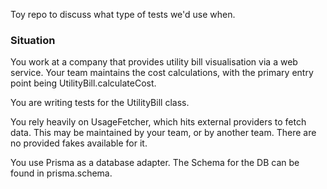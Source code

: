 Toy repo to discuss what type of tests we'd use when.

### Situation
You work at a company that provides utility bill visualisation via a web
service. Your team maintains the cost calculations, with the primary entry point
being UtilityBill.calculateCost.

You are writing tests for the UtilityBill class.

You rely heavily on UsageFetcher, which hits external providers to fetch data.
This may be maintained by your team, or by another team. There are no provided
fakes available for it.

You use Prisma as a database adapter. The Schema for the DB can be found in
prisma.schema.